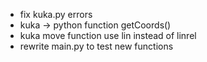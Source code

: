 - fix kuka.py errors
- kuka -> python function getCoords()
- kuka move function use lin instead of linrel
- rewrite main.py to test new functions
